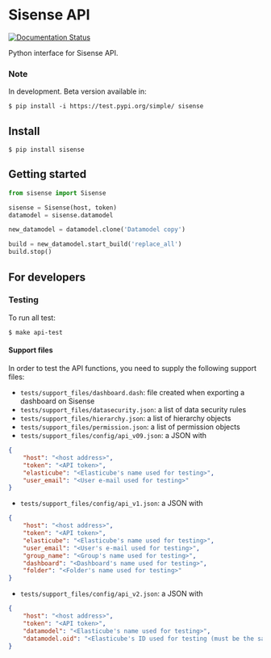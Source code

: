 # Sisense API
[![Documentation Status](https://readthedocs.org/projects/sisense/badge/?version=latest)](https://sisense.readthedocs.io/en/latest/?badge=latest)

Python interface for Sisense API.

### Note
In development. Beta version available in:
```shell script
$ pip install -i https://test.pypi.org/simple/ sisense
```

## Install
```shell script
$ pip install sisense
```

## Getting started
```python
from sisense import Sisense

sisense = Sisense(host, token)
datamodel = sisense.datamodel

new_datamodel = datamodel.clone('Datamodel copy')

build = new_datamodel.start_build('replace_all')
build.stop() 

```

## For developers
### Testing
To run all test:
```shell script
$ make api-test
```

#### Support files
In order to test the API functions, you need to supply the following support files:

- `tests/support_files/dashboard.dash`: file created when exporting a dashboard on Sisense
- `tests/support_files/datasecurity.json`: a list of data security rules
- `tests/support_files/hierarchy.json`: a list of hierarchy objects
- `tests/support_files/permission.json`: a list of permission objects
- `tests/support_files/config/api_v09.json`: a JSON with
```json
{
    "host": "<host address>",
    "token": "<API token>",
    "elasticube": "<Elasticube's name used for testing>",
    "user_email": "<User e-mail used for testing>"
}
```
- `tests/support_files/config/api_v1.json`: a JSON with
```json
{
    "host": "<host address>",
    "token": "<API token>",
    "elasticube": "<Elasticube's name used for testing>",
    "user_email": "<User's e-mail used for testing>",
    "group_name": "<Group's name used for testing>",
    "dashboard": "<Dashboard's name used for testing>",
    "folder": "<Folder's name used for testing>"
}
```
- `tests/support_files/config/api_v2.json`: a JSON with
```json
{
    "host": "<host address>",
    "token": "<API token>",
    "datamodel": "<Elasticube's name used for testing>",
    "datamodel.oid": "<Elasticube's ID used for testing (must be the same datamodel)>",
}
```
